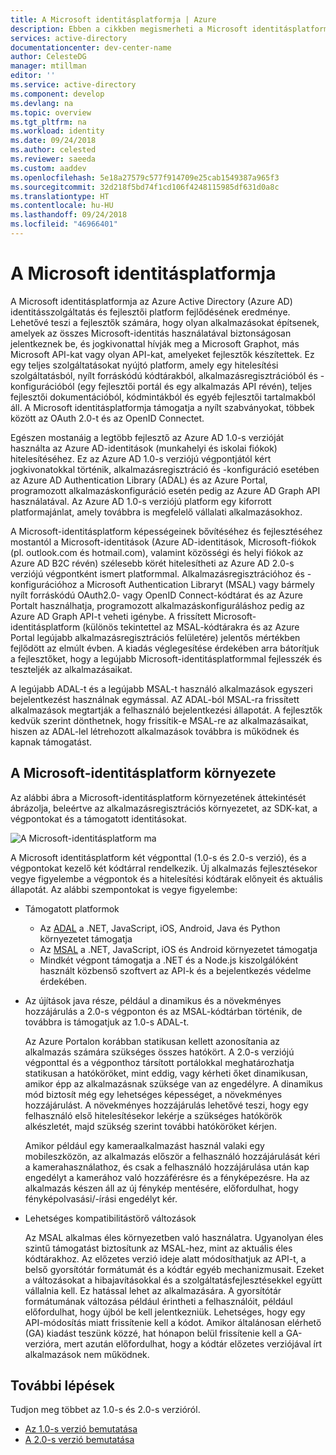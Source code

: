 ```yaml
---
title: A Microsoft identitásplatformja | Azure
description: Ebben a cikkben megismerheti a Microsoft identitásplatformját, amely az Azure Active Directory identitásszolgáltatás és fejlesztői platform fejlődésének eredménye.
services: active-directory
documentationcenter: dev-center-name
author: CelesteDG
manager: mtillman
editor: ''
ms.service: active-directory
ms.component: develop
ms.devlang: na
ms.topic: overview
ms.tgt_pltfrm: na
ms.workload: identity
ms.date: 09/24/2018
ms.author: celested
ms.reviewer: saeeda
ms.custom: aaddev
ms.openlocfilehash: 5e18a27579c577f914709e25cab1549387a965f3
ms.sourcegitcommit: 32d218f5bd74f1cd106f4248115985df631d0a8c
ms.translationtype: HT
ms.contentlocale: hu-HU
ms.lasthandoff: 09/24/2018
ms.locfileid: "46966401"
---
```

# <a name="about-microsoft-identity-platform"></a>A Microsoft identitásplatformja

A Microsoft identitásplatformja az Azure Active Directory (Azure AD) identitásszolgáltatás és fejlesztői platform fejlődésének eredménye. Lehetővé teszi a fejlesztők számára, hogy olyan alkalmazásokat építsenek, amelyek az összes Microsoft-identitás használatával biztonságosan jelentkeznek be, és jogkivonattal hívják meg a Microsoft Graphot, más Microsoft API-kat vagy olyan API-kat, amelyeket fejlesztők készítettek. Ez egy teljes szolgáltatásokat nyújtó platform, amely egy hitelesítési szolgáltatásból, nyílt forráskódú kódtárakból, alkalmazásregisztrációból és -konfigurációból (egy fejlesztői portál és egy alkalmazás API révén), teljes fejlesztői dokumentációból, kódmintákból és egyéb fejlesztői tartalmakból áll. A Microsoft identitásplatformja támogatja a nyílt szabványokat, többek között az OAuth 2.0-t és az OpenID Connectet.

Egészen mostanáig a legtöbb fejlesztő az Azure AD 1.0-s verzióját használta az Azure AD-identitások (munkahelyi és iskolai fiókok) hitelesítéséhez. Ez az Azure AD 1.0-s verziójú végpontjától kért jogkivonatokkal történik, alkalmazásregisztráció és -konfiguráció esetében az Azure AD Authentication Library (ADAL) és az Azure Portal, programozott alkalmazáskonfiguráció esetén pedig az Azure AD Graph API használatával. Az Azure AD 1.0-s verziójú platform egy kiforrott platformajánlat, amely továbbra is megfelelő vállalati alkalmazásokhoz.

A Microsoft-identitásplatform képességeinek bővítéséhez és fejlesztéséhez mostantól a Microsoft-identitások (Azure AD-identitások, Microsoft-fiókok (pl. outlook.com és hotmail.com), valamint közösségi és helyi fiókok az Azure AD B2C révén) szélesebb körét hitelesítheti az Azure AD 2.0-s verziójú végpontként ismert platformmal. Alkalmazásregisztrációhoz és -konfigurációhoz a Microsoft Authentication Libraryt (MSAL) vagy bármely nyílt forráskódú OAuth2.0- vagy OpenID Connect-kódtárat és az Azure Portalt használhatja, programozott alkalmazáskonfiguráláshoz pedig az Azure AD Graph API-t veheti igénybe. A frissített Microsoft-identitásplatform (különös tekintettel az MSAL-kódtárakra és az Azure Portal legújabb alkalmazásregisztrációs felületére) jelentős mértékben fejlődött az elmúlt évben. A kiadás véglegesítése érdekében arra bátorítjuk a fejlesztőket, hogy a legújabb Microsoft-identitásplatformmal fejlesszék és teszteljék az alkalmazásaikat.

A legújabb ADAL-t és a legújabb MSAL-t használó alkalmazások egyszeri bejelentkezést használnak egymással. AZ ADAL-ból MSAL-ra frissített alkalmazások megtartják a felhasználó bejelentkezési állapotát. A fejlesztők kedvük szerint dönthetnek, hogy frissítik-e MSAL-re az alkalmazásaikat, hiszen az ADAL-lel létrehozott alkalmazások továbbra is működnek és kapnak támogatást.

## <a name="microsoft-identity-platform-experience"></a>A Microsoft-identitásplatform környezete

Az alábbi ábra a Microsoft-identitásplatform környezetének áttekintését ábrázolja, beleértve az alkalmazásregisztrációs környezetet, az SDK-kat, a végpontokat és a támogatott identitásokat.

![A Microsoft-identitásplatform ma](./media/about-microsoft-identity-platform/microsoft-identity-platform-today.png)

A Microsoft identitásplatform két végponttal (1.0-s és 2.0-s verzió), és a végpontokat kezelő két kódtárral rendelkezik. Új alkalmazás fejlesztésekor vegye figyelembe a végpontok és a hitelesítési kódtárak előnyeit és aktuális állapotát. Az alábbi szempontokat is vegye figyelembe:

* Támogatott platformok

    * Az [ADAL](active-directory-authentication-libraries.md) a .NET, JavaScript, iOS, Android, Java és Python környezetet támogatja
    * Az [MSAL](reference-v2-libraries.md) a .NET, JavaScript, iOS és Android környezetet támogatja
    * Mindkét végpont támogatja a .NET és a Node.js kiszolgálóként használt közbenső szoftvert az API-k és a bejelentkezés védelme érdekében. 

* Az újítások java része, például a dinamikus és a növekményes hozzájárulás a 2.0-s végponton és az MSAL-kódtárban történik, de továbbra is támogatjuk az 1.0-s ADAL-t.

    Az Azure Portalon korábban statikusan kellett azonosítania az alkalmazás számára szükséges összes hatókört. A 2.0-s verziójú végponttal és a végponthoz társított portálokkal meghatározhatja statikusan a hatóköröket, mint eddig, vagy kérheti őket dinamikusan, amikor épp az alkalmazásnak szüksége van az engedélyre. A dinamikus mód biztosít még egy lehetséges képességet, a növekményes hozzájárulást. A növekményes hozzájárulás lehetővé teszi, hogy egy felhasználó első hitelesítésekor lekérje a szükséges hatókörök alkészletét, majd szükség szerint további hatóköröket kérjen. 
    
    Amikor például egy kameraalkalmazást használ valaki egy mobileszközön, az alkalmazás először a felhasználó hozzájárulását kéri a kamerahasználathoz, és csak a felhasználó hozzájárulása után kap engedélyt a kamerához való hozzáférésre és a fényképezésre.  Ha az alkalmazás készen áll az új fénykép mentésére, előfordulhat, hogy fényképolvasási/-írási engedélyt kér. 

* Lehetséges kompatibilitástörő változások

    Az MSAL alkalmas éles környezetben való használatra. Ugyanolyan éles szintű támogatást biztosítunk az MSAL-hez, mint az aktuális éles kódtárakhoz. Az előzetes verzió ideje alatt módosíthatjuk az API-t, a belső gyorsítótár formátumát és a kódtár egyéb mechanizmusait. Ezeket a változásokat a hibajavításokkal és a szolgáltatásfejlesztésekkel együtt vállalnia kell. Ez hatással lehet az alkalmazására. A gyorsítótár formátumának változása például érintheti a felhasználóit, például előfordulhat, hogy újból be kell jelentkezniük. Lehetséges, hogy egy API-módosítás miatt frissítenie kell a kódot. Amikor általánosan elérhető (GA) kiadást teszünk közzé, hat hónapon belül frissítenie kell a GA-verzióra, mert azután előfordulhat, hogy a kódtár előzetes verziójával írt alkalmazások nem működnek.

## <a name="next-steps"></a>További lépések

Tudjon meg többet az 1.0-s és 2.0-s verzióról.

* [Az 1.0-s verzió bemutatása](azure-ad-developers-guide.md)
* [A 2.0-s verzió bemutatása](azure-ad-developers-guide.md)
